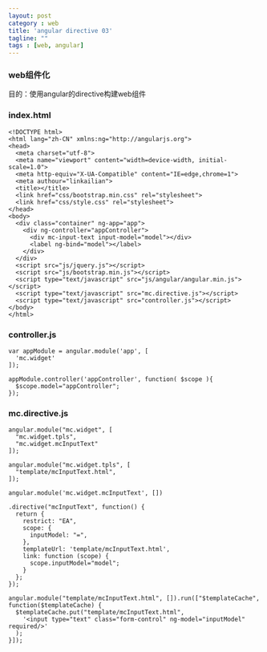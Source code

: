 ```yaml
---
layout: post
category : web
title: 'angular directive 03'
tagline: ""
tags : [web, angular]
---
```


### web组件化

目的：使用angular的directive构建web组件

<!--break-->

### index.html

	<!DOCTYPE html>
	<html lang="zh-CN" xmlns:ng="http://angularjs.org">
	<head>
	  <meta charset="utf-8">
	  <meta name="viewport" content="width=device-width, initial-scale=1.0">
	  <meta http-equiv="X-UA-Compatible" content="IE=edge,chrome=1">
	  <meta authour="linkailian">
	  <title></title>
	  <link href="css/bootstrap.min.css" rel="stylesheet">
	  <link href="css/style.css" rel="stylesheet">
	</head>
	<body>
	  <div class="container" ng-app="app">
	    <div ng-controller="appController">
	      <div mc-input-text input-model="model"></div>
	      <label ng-bind="model"></label>
	    </div>
	  </div>    
	  <script src="js/jquery.js"></script>
	  <script src="js/bootstrap.min.js"></script>
	  <script type="text/javascript" src="js/angular/angular.min.js"></script>
	  <script type="text/javascript" src="mc.directive.js"></script>
	  <script type="text/javascript" src="controller.js"></script>
	</body>
	</html>

### controller.js

	var appModule = angular.module('app', [
	  'mc.widget'
	]);

	appModule.controller('appController', function( $scope ){
	  $scope.model="appController";
	});

### mc.directive.js

	angular.module("mc.widget", [
	  "mc.widget.tpls",
	  "mc.widget.mcInputText"
	]);

	angular.module("mc.widget.tpls", [
	  "template/mcInputText.html",
	]);

	angular.module('mc.widget.mcInputText', [])

	.directive("mcInputText", function() {
	  return {
	    restrict: "EA",
	    scope: {
	      inputModel: "=",
	    },
	    templateUrl: 'template/mcInputText.html',
	    link: function (scope) {
	      scope.inputModel="model";
	    }
	  };
	});

	angular.module("template/mcInputText.html", []).run(["$templateCache", function($templateCache) {
	  $templateCache.put("template/mcInputText.html",
	    '<input type="text" class="form-control" ng-model="inputModel" required/>'
	  );
	}]);
